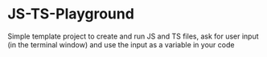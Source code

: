 # JS-TS-Playground
 Simple template project to create and run JS and TS files, ask for user input (in the terminal window) and use the input as a variable in your code
